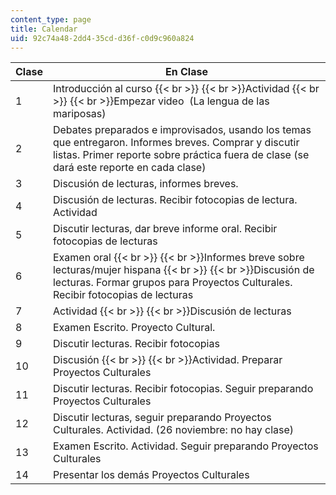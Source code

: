 ```yaml
---
content_type: page
title: Calendar
uid: 92c74a48-2dd4-35cd-d36f-c0d9c960a824
---
```


| Clase | En Clase |
| --- | --- |
| 1 | Introducción al curso  {{< br >}}  {{< br >}}Actividad  {{< br >}}  {{< br >}}Empezar video  (La lengua de las mariposas) |
| 2 | Debates preparados e improvisados, usando los temas que entregaron. Informes breves. Comprar y discutir listas. Primer reporte sobre práctica fuera de clase (se dará este reporte en cada clase) |
| 3 | Discusión de lecturas, informes breves. |
| 4 | Discusión de lecturas. Recibir fotocopias de lectura. Actividad |
| 5 | Discutir lecturas, dar breve informe oral. Recibir fotocopias de lecturas |
| 6 | Examen oral  {{< br >}}  {{< br >}}Informes breve sobre lecturas/mujer hispana  {{< br >}}  {{< br >}}Discusión de lecturas. Formar grupos para Proyectos Culturales. Recibir fotocopias de lecturas |
| 7 | Actividad  {{< br >}}  {{< br >}}Discusión de lecturas |
| 8 | Examen Escrito. Proyecto Cultural. |
| 9 | Discutir lecturas. Recibir fotocopias |
| 10 | Discusión  {{< br >}}  {{< br >}}Actividad. Preparar Proyectos Culturales |
| 11 | Discutir lecturas. Recibir fotocopias. Seguir preparando Proyectos Culturales |
| 12 | Discutir lecturas, seguir preparando Proyectos Culturales. Actividad. (26 noviembre: no hay clase) |
| 13 | Examen Escrito. Actividad. Seguir preparando Proyectos Culturales |
| 14 | Presentar los demás Proyectos Culturales